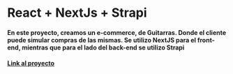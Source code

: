 # React + NextJs + Strapi

#### En este proyecto, creamos un e-commerce, de Guitarras. Donde el cliente puede simular compras de las mismas. Se utilizo NextJS para el front-end, mientras que para el lado del back-end se utilizo Strapi

#### [Link al proyecto](no)

